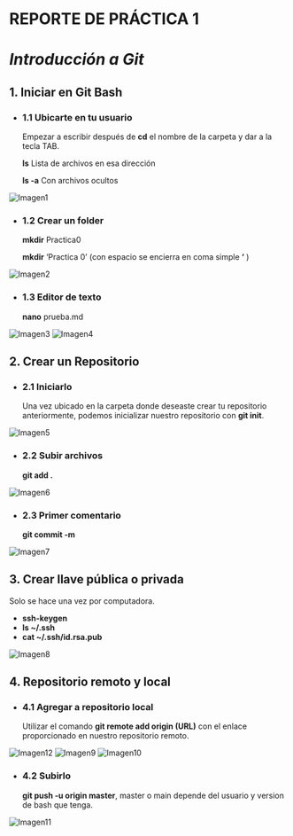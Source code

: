 # **REPORTE DE PRÁCTICA 1**
# *Introducción a Git*
## 1. Iniciar en Git Bash
- ### 1.1 Ubicarte en tu usuario
  Empezar a escribir después de **cd** el nombre de la carpeta y dar a la tecla TAB.

  **ls** Lista de archivos en esa dirección
  
  **ls -a** Con archivos ocultos

![Imagen1](/Imagenes\Practica0.1.png)

- ### 1.2 Crear un folder
  **mkdir** Practica0
  
  **mkdir** ‘Practica 0’ (con espacio se encierra en coma simple **‘** )

![Imagen2](/Imagenes\Practica0.2.png)

- ### 1.3 Editor de texto
  **nano** prueba.md

![Imagen3](/Imagenes\Practica0.3.png)
![Imagen4](/Imagenes\Practica0.4.png)

## 2. Crear un Repositorio
- ### 2.1 Iniciarlo
  Una vez ubicado en la carpeta donde deseaste crear tu repositorio anteriormente, podemos inicializar nuestro repositorio con **git init**.

![Imagen5](/Imagenes\Practica0.5.png)

- ### 2.2 Subir archivos
  **git add .**

![Imagen6](/Imagenes\Practica0.6.png)

- ### 2.3 Primer comentario
  **git commit -m**

![Imagen7](/Imagenes\Practica0.7.png)

## 3. Crear llave pública o privada
Solo se hace una vez por computadora.
  
- **ssh-keygen**
- **ls ~/.ssh**
- **cat ~/.ssh/id.rsa.pub**

![Imagen8](/Imagenes\Practica0.8.png)

## 4. Repositorio remoto y local
- ### 4.1 Agregar a repositorio local
  Utilizar el comando **git remote add origin (URL)** con el enlace proporcionado en nuestro repositorio remoto.

![Imagen12](/Imagenes\Practica0.12.png)
![Imagen9](/Imagenes\Practica0.9.png)
![Imagen10](/Imagenes\Practica0.10.png)

- ### 4.2 Subirlo
  **git push -u origin master**, master o main depende del usuario y version de bash que tenga.

![Imagen11](/Imagenes\Practica0.11.png)
